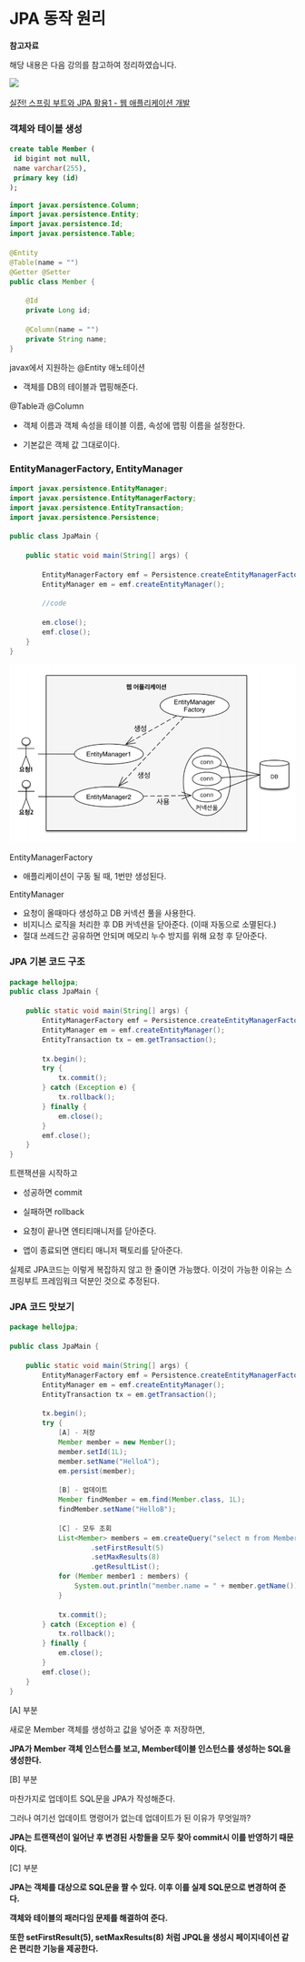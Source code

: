 # JPA 동작 원리

**참고자료**

해당 내용은 다음 강의를 참고하여 정리하였습니다. 

![](https://cdn.inflearn.com/public/courses/324119/course_cover/07c45106-3cfa-4dd6-93ed-a6449591831c/%E1%84%80%E1%85%B3%E1%84%85%E1%85%AE%E1%86%B8%205%20%E1%84%87%E1%85%A9%E1%86%A8%E1%84%89%E1%85%A1%204.png)

[실전! 스프링 부트와 JPA 활용1 - 웹 애플리케이션 개발](https://www.inflearn.com/course/%EC%8A%A4%ED%94%84%EB%A7%81%EB%B6%80%ED%8A%B8-JPA-%ED%99%9C%EC%9A%A9-1/dashboard)



### 객체와 테이블 생성

```sql
create table Member ( 
 id bigint not null, 
 name varchar(255), 
 primary key (id) 
);
```

```java
import javax.persistence.Column;
import javax.persistence.Entity;
import javax.persistence.Id;
import javax.persistence.Table;

@Entity
@Table(name = "")
@Getter @Setter
public class Member {

    @Id
    private Long id;

    @Column(name = "")
    private String name;
}

```

javax에서 지원하는 @Entity 애노테이션

- 객체를 DB의 테이블과 맵핑해준다.



@Table과 @Column

- 객체 이름과 객체 속성을 테이블 이름, 속성에 맵핑 이름을 설정한다.

- 기본값은 객체 값 그대로이다.



### EntityManagerFactory, EntityManager

```java
import javax.persistence.EntityManager;
import javax.persistence.EntityManagerFactory;
import javax.persistence.EntityTransaction;
import javax.persistence.Persistence;

public class JpaMain {

    public static void main(String[] args) {
        
        EntityManagerFactory emf = Persistence.createEntityManagerFactory("hello");
        EntityManager em = emf.createEntityManager();
		
        //code
        
        em.close();
        emf.close();
    }
}
```

![image-20231002220845880](img/image-20231002220845880.png)

EntityManagerFactory

- 애플리케이션이 구동 될 때, 1번만 생성된다.

EntityManager

- 요청이 올때마다 생성하고 DB 커넥션 풀을 사용한다.
- 비지니스 로직을 처리한 후 DB 커넥션을 닫아준다. (이때 자동으로 소멸된다.)
- 절대 쓰레드간 공유하면 안되며 메모리 누수 방지를 위해 요청 후 닫아준다.





### JPA 기본 코드 구조

```java
package hellojpa;
public class JpaMain {

    public static void main(String[] args) {
        EntityManagerFactory emf = Persistence.createEntityManagerFactory("hello");
        EntityManager em = emf.createEntityManager();
        EntityTransaction tx = em.getTransaction();

        tx.begin();
        try {
            tx.commit();
        } catch (Exception e) {
            tx.rollback();
        } finally {
            em.close();
        }
        emf.close();
    }
}
```

트랜잭션을 시작하고

- 성공하면 commit
- 실패하면 rollback
- 요청이 끝나면 엔티티매니저를 닫아준다.

- 앱이 종료되면 앤티티 매니저 팩토리를 닫아준다.



실제로 JPA코드는 이렇게 복잡하지 않고 한 줄이면 가능했다. 이것이 가능한 이유는 스프링부트 프레임워크 덕분인 것으로 추정된다.



### JPA 코드 맛보기

```java
package hellojpa;

public class JpaMain {

    public static void main(String[] args) {
        EntityManagerFactory emf = Persistence.createEntityManagerFactory("hello");
        EntityManager em = emf.createEntityManager();
        EntityTransaction tx = em.getTransaction();

        tx.begin();
        try {
            [A] - 저장
            Member member = new Member();
            member.setId(1L);
            member.setName("HelloA");
            em.persist(member);
			
            [B] - 업데이트
            Member findMember = em.find(Member.class, 1L);
            findMember.setName("HelloB");
            
            [C] - 모두 조회
            List<Member> members = em.createQuery("select m from Member as M", Member.class)
                    .setFirstResult(5)
                    .setMaxResults(8)
                    .getResultList();
            for (Member member1 : members) {
                System.out.println("member.name = " + member.getName());
            }

            tx.commit();
        } catch (Exception e) {
            tx.rollback();
        } finally {
            em.close();
        }
        emf.close();
    }
}

```

[A] 부분

새로운 Member 객체를 생성하고 값을 넣어준 후 저장하면,

**JPA가 Member 객체 인스턴스를 보고, Member테이블 인스턴스를 생성하는 SQL을 생성한다.**



[B] 부분

마찬가지로 업데이트 SQL문을 JPA가 작성해준다.

그러나 여기선 업데이트 명령어가 없는데 업데이트가 된 이유가 무엇일까?

**JPA는 트랜잭션이 일어난 후 변경된 사항들을 모두 찾아 commit시 이를 반영하기 때문이다.**



[C] 부분

**JPA는 객체를 대상으로 SQL문을 짤 수 있다. 이후 이를 실제 SQL문으로 변경하여 준다.**

**객체와 테이블의 패러다임 문제를 해결하여 준다.**

**또한 setFirstResult(5), setMaxResults(8) 처럼 JPQL을 생성시 페이지네이션 같은 편리한 기능을 제공한다.**



